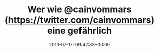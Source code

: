 ---
retweeted: false
source: <a href="http://twitter.com" rel="nofollow">Twitter Web Client</a>
entities:
  hashtags: []
  symbols: []
  user_mentions:
  - name: Peter
    screen_name: cainvommars
    indices:
    - '8'
    - '20'
    id_str: '1313843591354122241'
    id: '1313843591354122241'
  urls:
  - url: http://t.co/jY5cMoKhyD
    expanded_url: http://bascht.com/blog/2013/07/17/tech-blog/
    display_url: bascht.com/blog/2013/07/1…
    indices:
    - '114'
    - '136'
display_text_range:
- '0'
- '136'
favorite_count: '0'
id_str: '357435141695619072'
truncated: false
retweet_count: '0'
id: '357435141695619072'
possibly_sensitive: false
created_at: Wed Jul 17 09:42:33 +0000 2013
favorited: false
full_text: 'Wer wie [@cainvommars](https://twitter.com/cainvommars) eine gefährlich
  aussehende Fehlermeldung beim Klick aufs Blog sah - hier noch mal plaintext:'
lang: de
quote_url: http://bascht.com/blog/2013/07/17/tech-blog/
tags:
- pesos/twitter
date: '2013-07-17T09:42:33+00:00'
src: https://twitter.com/bascht/status/357435141695619072
original_url: https://twitter.com/bascht/status/357435141695619072
type: twitter_tweet
text: 'Wer wie [@cainvommars](https://twitter.com/cainvommars) eine gefährlich aussehende
  Fehlermeldung beim Klick aufs Blog sah - hier noch mal plaintext:'
title: 'Wer wie @cainvommars (https://twitter.com/cainvommars) eine gefährlich '

---
